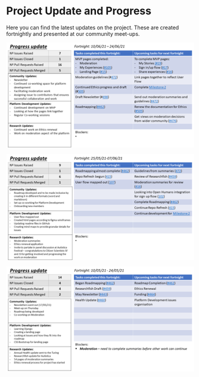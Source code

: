 # Project Update and Progress

Here you can find the latest updates on the project. 
These are created fortnightly and presented at our community meet-ups. 


![image of third progress update for the AutSPACEs project](3-progress-update.png)

![image of second progress update for the AutSPACEs project](2-progress-update.png)

![image of first progress update for the AutSPACEs project](1-progress-update.png)

